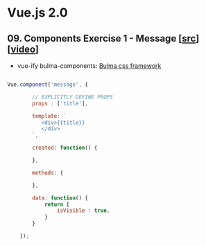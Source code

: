 # Vue.js 2.0

## 09. Components Exercise 1 - Message [[src](09-components-exercise-1.html)] [[video](https://laracasts.com/series/learn-vue-2-step-by-step/episodes/9)]


* vue-ify bulma-components: [Bulma css framework](https://cdnjs.cloudflare.com/ajax/libs/bulma/0.6.1/css/bulma.min.css)



```javascript

Vue.component('message', {

        // EXPLICITLY DEFINE PROPS
        props : ['title'],

        template: `
           <div>{{title}}
           </div>
        `,

        created: function() {

        },

        methods: {

        },

        data: function() {
            return {
                isVisible : true,
            }
        }

    });

```



